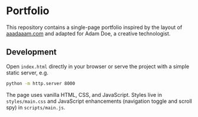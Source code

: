 # Portfolio

This repository contains a single-page portfolio inspired by the layout of [aaadaaam.com](https://aaadaaam.com) and adapted for Adam Doe, a creative technologist.

## Development

Open `index.html` directly in your browser or serve the project with a simple static server, e.g.

```bash
python -m http.server 8000
```

The page uses vanilla HTML, CSS, and JavaScript. Styles live in `styles/main.css` and JavaScript enhancements (navigation toggle and scroll spy) in `scripts/main.js`.

